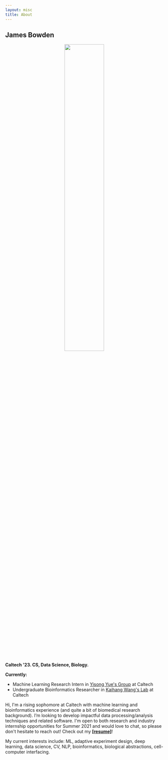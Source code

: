 ```yaml
---
layout: misc
title: About
---
```


## James Bowden 

<center>
<div>
<img style="width: 50%; border-radius: 10px; border: 0px solid;" src="{{site.github_url}}/assets/img/James Bowden portrait.jpeg">
</div>
</center>

**Caltech '23. CS, Data Science, Biology.**

**Currently:** 
  * Machine Learning Research Intern in [Yisong Yue's Group](http://www.yisongyue.com/group.php) at Caltech
  * Undergraduate Bioinformatics Researcher in [Kaihang Wang's Lab](https://kaihangwanglab.caltech.edu/research) at Caltech

Hi, I'm a rising sophomore at Caltech with machine learning and bioinformatics experience (and quite a bit of biomedical research background). I’m looking to develop impactful data processing/analysis techniques and related software. I'm open to both research and industry internship opportunities for Summer 2021 and would love to chat, so please don't hesitate to reach out! Check out my **[[resume]]({{site.github_url}}/assets/BowdenJames_Resume_08.20.pdf)**!

My current interests include: ML, adaptive experiment design, deep learning, data science, CV, NLP, bioinformatics, biological abstractions, cell-computer interfacing.


